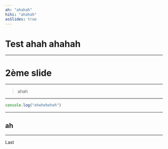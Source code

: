 ```yaml
---
ah: "ahahah"
hihi: "ahahah"
asSlides: true
---
```


# Test ahah ahahah

---

# 2ème slide

---

> ahah

 ---

```javascript
console.log("eheheheheh")
```

---

ah
---

--- 

Last
